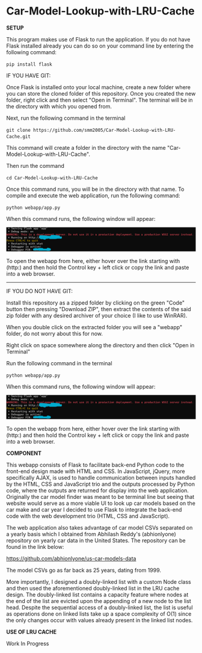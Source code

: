 # Car-Model-Lookup-with-LRU-Cache

**SETUP**

This program makes use of Flask to run the application. If you do not have Flask installed already you can do so on your command line by entering the following command:

`pip install flask`

IF YOU HAVE GIT:

Once Flask is installed onto your local machine, create a new folder where you can store the cloned folder of this repository.
Once you created the new folder, right click and then select "Open in Terminal". The terminal will be in the directory with which you opened from.

Next, run the following command in the terminal

`git clone https://github.com/smm2005/Car-Model-Lookup-with-LRU-Cache.git`

This command will create a folder in the directory with the name "Car-Model-Lookup-with-LRU-Cache".

Then run the command

`cd Car-Model-Lookup-with-LRU-Cache`

Once this command runs, you will be in the directory with that name. To compile and execute the web application, run the following command:

`python webapp/app.py`

When this command runs, the following window will appear:

![alt text](img/image.png)

To open the webapp from here, either hover over the link starting with (http:) and then hold the Control key + left click or copy the link and paste into a web browser.

------------------------------------------------------------------------------------------

IF YOU DO NOT HAVE GIT:

Install this repository as a zipped folder by clicking on the green "Code" button then pressing "Download ZIP", then extract the contents of the said zip folder with any desired archiver of your choice (I like to use WinRAR).

When you double click on the extracted folder you will see a "webapp" folder, do not worry about this for now.

Right click on space somewhere along the directory and then click "Open in Terminal"

Run the following command in the terminal

`python webapp/app.py`

When this command runs, the following window will appear:

![alt text](img/image.png)

To open the webapp from here, either hover over the link starting with (http:) and then hold the Control key + left click or copy the link and paste into a web browser.


**COMPONENT**

This webapp consists of Flask to facilitate back-end Python code to the front-end design made with HTML and CSS. In JavaScript, jQuery, more specifically AJAX, is used to handle communication between inputs handled by the HTML, CSS and JavaScript trio and the outputs processed by Python code, where the outputs are returned for display into the web application. Originally the car model finder was meant to be terminal line but seeing that website would serve as a more viable UI to look up car models based on the car make and car year I decided to use Flask to integrate the back-end code with the web development trio (HTML, CSS and JavaScript).

The web application also takes advantage of car model CSVs separated on a yearly basis which I obtained from Abhilash Reddy's (abhionlyone) repository on yearly car data in the United States. The repository can be found in the link below:

https://github.com/abhionlyone/us-car-models-data

The model CSVs go as far back as 25 years, dating from 1999.

More importantly, I designed a doubly-linked list with a custom Node class and then used the aforementioned doubly-linked list in the LRU cache design. The doubly-linked list contains a capacity feature where nodes at the end of the list are evicted upon the appending of a new node to the list head. Despite the sequential access of a doubly-linked list, the list is useful as operations done on linked lists take up a space complexity of O(1) since the only changes occur with values already present in the linked list nodes.

**USE OF LRU CACHE**

Work In Progress